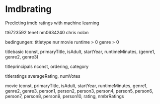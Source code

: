 # Imdbrating
Predicting imdb ratings with machine learning

tt6723592 tenet
nm0634240 chris nolan

bedingungen:
	titletype nur movie
	runtime > 0
	genre > 0
	
titlebasic
	tconst, primaryTitle, isAdult, startYear, runtimeMinutes, (genre1, genre2, genre3)
	

titleprincipals
	nconst, ordering, category

titleratings
	averageRating, numVotes


movie
	tconst, primaryTitle, isAdult, startYear, runtimeMinutes, genre1, genre2, genre3, person1, person2, person3, person4, person5, person6, person7, person8, person9, person10, rating, nmbrRatings
